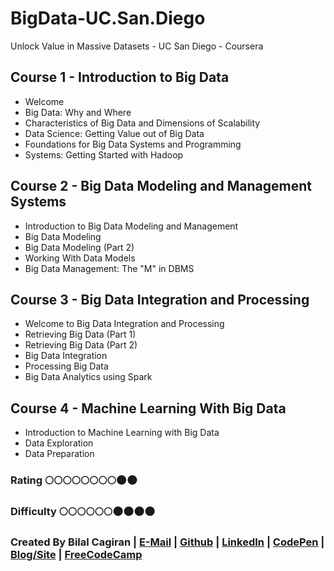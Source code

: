 # BigData-UC.San.Diego
Unlock Value in Massive Datasets - UC San Diego - Coursera

## Course 1 - Introduction to Big Data
* Welcome
* Big Data: Why and Where
* Characteristics of Big Data and Dimensions of Scalability
* Data Science: Getting Value out of Big Data
* Foundations for Big Data Systems and Programming
* Systems: Getting Started with Hadoop

## Course 2 - Big Data Modeling and Management Systems
* Introduction to Big Data Modeling and Management
* Big Data Modeling
* Big Data Modeling (Part 2)
* Working With Data Models
* Big Data Management: The "M" in DBMS

## Course 3 - Big Data Integration and Processing
* Welcome to Big Data Integration and Processing
* Retrieving Big Data (Part 1)
* Retrieving Big Data (Part 2)
* Big Data Integration
* Processing Big Data
* Big Data Analytics using Spark

## Course 4 - Machine Learning With Big Data
* Introduction to Machine Learning with Big Data
* Data Exploration
* Data Preparation


### Rating     :full_moon::full_moon::full_moon::full_moon::full_moon::full_moon::full_moon::full_moon::new_moon::new_moon:
### Difficulty :full_moon::full_moon::full_moon::full_moon::full_moon::full_moon::new_moon::new_moon::new_moon::new_moon:

### Created By Bilal Cagiran | [E-Mail](mailto:bcagiran@hotmail.com) | [Github](https://github.com/extwiii/) | [LinkedIn](https://linkedin.com/in/bilalcagiran) | [CodePen](http://codepen.io/extwiii/) | [Blog/Site](http://bilalcagiran.com) | [FreeCodeCamp](https://www.freecodecamp.com/extwiii) 
